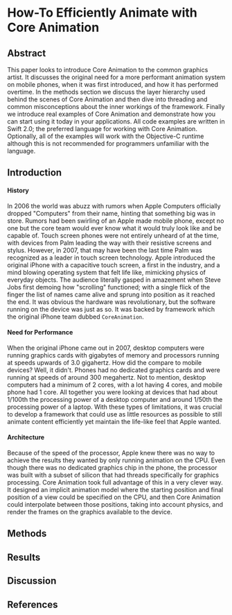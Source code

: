 
How-To Efficiently Animate with Core Animation
==============================================

## Abstract

This paper looks to introduce Core Animation to the common graphics artist. It discusses the original need for a more performant animation system on mobile phones, when it was first introduced, and how it has performed overtime. In the methods section we discuss the layer hierarchy used behind the scenes of Core Animation and then dive into threading and common misconceptions about the inner workings of the framework. Finally we introduce real examples of Core Animation and demonstrate how you can start using it today in your applications. All code examples are written in Swift 2.0; the preferred language for working with Core Animation. Optionally, all of the examples will work with the Objective-C runtime although this is not recommended for programmers unfamiliar with the language.

## Introduction

#### History

In 2006 the world was abuzz with rumors when Apple Computers officially dropped "Computers" from their name, hinting that something big was in store. Rumors had been swirling of an Apple made mobile phone, except no one but the core team would ever know what it would truly look like and be capable of. Touch screen phones were not entirely unheard of at the time, with devices from Palm leading the way with their resistive screens and stylus. However, in 2007, that may have been the last time Palm was recognized as a leader in touch screen technology. Apple introduced the original iPhone with a capacitive touch screen, a first in the industry, and a mind blowing operating system that felt life like, mimicking physics of everyday objects. The audience literally gasped in amazement when Steve Jobs first demoing how "scrolling" functioned; with a single flick of the finger the list of names came alive and sprung into position as it reached the end. It was obvious the hardware was revolutionary, but the software running on the device was just as so. It was backed by framework which the original iPhone team dubbed `CoreAnimation`.

#### Need for Performance

When the original iPhone came out in 2007, desktop computers were running graphics cards with gigabytes of memory and processors running at speeds upwards of 3.0 gigahertz. How did the compare to mobile devices? Well, it didn't. Phones had no dedicated graphics cards and were running at speeds of around 300 megahertz. Not to mention, desktop computers had a minimum of 2 cores, with a lot having 4 cores, and mobile phone had 1 core. All together you were looking at devices that had about 1/100th the processing power of a desktop computer and around 1/50th the processing power of a laptop. With these types of limitations, it was crucial to develop a framework that could use as little resources as possible to still animate content efficiently yet maintain the life-like feel that Apple wanted.

#### Architecture

Because of the speed of the processor, Apple knew there was no way to achieve the results they wanted by only running animation on the CPU. Even though there was no dedicated graphics chip in the phone, the processor was built with a subset of silicon that had threads specifically for graphics processing. Core Animation took full advantage of this in a very clever way. It designed an implicit animation model where the starting position and final position of a view could be specified on the CPU, and then Core Animation could interpolate between those positions, taking into account physics, and render the frames on the graphics available to the device.  

## Methods

## Results

## Discussion

## References  
